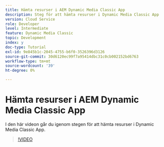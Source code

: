 ```yaml
---
title: Hämta resurser i AEM Dynamic Media Classic App
description: Steg för att hämta resurser i Dynamic Media Classic App
version: Cloud Service
role: Developer
level: Intermediate
feature: Dynamic Media Classic
topic: Development
index: y
doc-type: Tutorial
exl-id: 9e845b1c-2045-4755-b6f0-3526396d3126
source-git-commit: 30d6120ec99f7a95414dbc31c0cb002152bd6763
workflow-type: tm+mt
source-wordcount: '39'
ht-degree: 0%

---
```


# Hämta resurser i AEM Dynamic Media Classic App

I den här videon går du igenom stegen för att hämta resurser i Dynamic Media Classic App.

>[!VIDEO](https://video.tv.adobe.com/v/335458?quality=12&learn=on)
